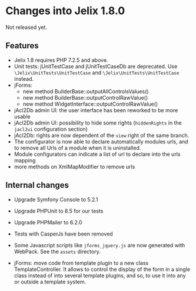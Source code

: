 Changes into Jelix 1.8.0
========================

Not released yet.


Features
--------

* Jelix 1.8 requires PHP 7.2.5 and above.
* Unit tests: jUnitTestCase and jUnitTestCaseDb are deprecated. Use  
 `\Jelix\UnitTests\UnitTestCase` and `\Jelix\UnitTests\UnitTestCase` instead.
* jForms:
  * new method BuilderBase::outputAllControlsValues()
  * new method BuilderBase::outputControlRawValue()
  * new method WidgetInterface::outputControlRawValue()
* jAcl2Db admin UI: the user interface has been reworked to be more usable
* jAcl2Db admin UI: possibility to hide some rights (`hiddenRights` in the `jacl2ui` configuration section)
* jAcl2Db: rights are now dependent of the `view` right of the same branch.
* The configurator is now able to declare automatically modules urls, and to remove
  all Urls of a module when it is uninstalled.
* Module configurators can indicate a list of url to declare into the urls mapping 
* more methods on XmlMapModifier to remove urls

Internal changes
----------------

* Upgrade Symfony Console to 5.2.1
* Upgrade PHPUnit to 8.5 for our tests
* Upgrade PHPMailer to 6.2.0
* Tests with CasperJs have been removed
* Some Javascript scripts like `jforms_jquery.js` are now generated with WebPack. See the `assets` directory.

* jForms: move code from template plugin to a new class TemplateController.
  It allows to control the display of the form in a single class
  instead of into several template plugins, and so, to use it into any or 
  outside a template system.
